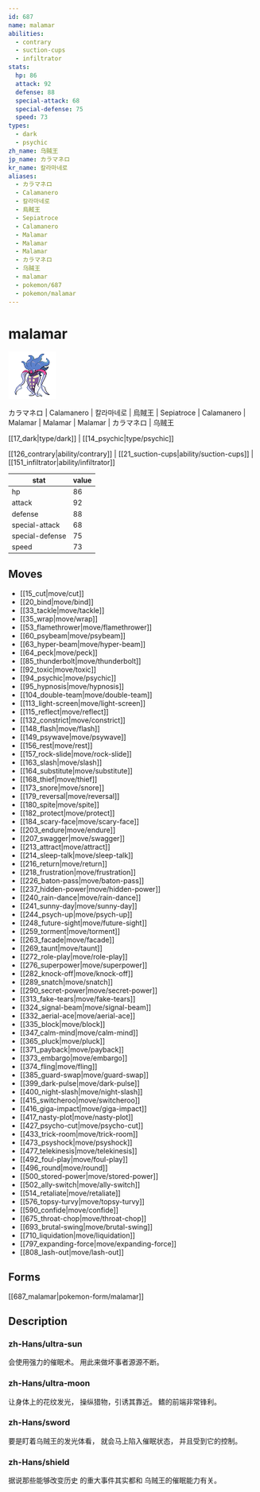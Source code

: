 ```yaml
---
id: 687
name: malamar
abilities:
  - contrary
  - suction-cups
  - infiltrator
stats:
  hp: 86
  attack: 92
  defense: 88
  special-attack: 68
  special-defense: 75
  speed: 73
types:
  - dark
  - psychic
zh_name: 乌贼王
jp_name: カラマネロ
kr_name: 칼라마네로
aliases:
  - カラマネロ
  - Calamanero
  - 칼라마네로
  - 烏賊王
  - Sepiatroce
  - Calamanero
  - Malamar
  - Malamar
  - Malamar
  - カラマネロ
  - 乌贼王
  - malamar
  - pokemon/687
  - pokemon/malamar
---
```

# malamar

![](https://raw.githubusercontent.com/PokeAPI/sprites/master/sprites/pokemon/687.png)

カラマネロ | Calamanero | 칼라마네로 | 烏賊王 | Sepiatroce | Calamanero | Malamar | Malamar | Malamar | カラマネロ | 乌贼王

[[17_dark|type/dark]] | [[14_psychic|type/psychic]]

[[126_contrary|ability/contrary]] | [[21_suction-cups|ability/suction-cups]] | [[151_infiltrator|ability/infiltrator]]

|stat|value|
|---|---|
|hp|86|
|attack|92|
|defense|88|
|special-attack|68|
|special-defense|75|
|speed|73|


## Moves

- [[15_cut|move/cut]]
- [[20_bind|move/bind]]
- [[33_tackle|move/tackle]]
- [[35_wrap|move/wrap]]
- [[53_flamethrower|move/flamethrower]]
- [[60_psybeam|move/psybeam]]
- [[63_hyper-beam|move/hyper-beam]]
- [[64_peck|move/peck]]
- [[85_thunderbolt|move/thunderbolt]]
- [[92_toxic|move/toxic]]
- [[94_psychic|move/psychic]]
- [[95_hypnosis|move/hypnosis]]
- [[104_double-team|move/double-team]]
- [[113_light-screen|move/light-screen]]
- [[115_reflect|move/reflect]]
- [[132_constrict|move/constrict]]
- [[148_flash|move/flash]]
- [[149_psywave|move/psywave]]
- [[156_rest|move/rest]]
- [[157_rock-slide|move/rock-slide]]
- [[163_slash|move/slash]]
- [[164_substitute|move/substitute]]
- [[168_thief|move/thief]]
- [[173_snore|move/snore]]
- [[179_reversal|move/reversal]]
- [[180_spite|move/spite]]
- [[182_protect|move/protect]]
- [[184_scary-face|move/scary-face]]
- [[203_endure|move/endure]]
- [[207_swagger|move/swagger]]
- [[213_attract|move/attract]]
- [[214_sleep-talk|move/sleep-talk]]
- [[216_return|move/return]]
- [[218_frustration|move/frustration]]
- [[226_baton-pass|move/baton-pass]]
- [[237_hidden-power|move/hidden-power]]
- [[240_rain-dance|move/rain-dance]]
- [[241_sunny-day|move/sunny-day]]
- [[244_psych-up|move/psych-up]]
- [[248_future-sight|move/future-sight]]
- [[259_torment|move/torment]]
- [[263_facade|move/facade]]
- [[269_taunt|move/taunt]]
- [[272_role-play|move/role-play]]
- [[276_superpower|move/superpower]]
- [[282_knock-off|move/knock-off]]
- [[289_snatch|move/snatch]]
- [[290_secret-power|move/secret-power]]
- [[313_fake-tears|move/fake-tears]]
- [[324_signal-beam|move/signal-beam]]
- [[332_aerial-ace|move/aerial-ace]]
- [[335_block|move/block]]
- [[347_calm-mind|move/calm-mind]]
- [[365_pluck|move/pluck]]
- [[371_payback|move/payback]]
- [[373_embargo|move/embargo]]
- [[374_fling|move/fling]]
- [[385_guard-swap|move/guard-swap]]
- [[399_dark-pulse|move/dark-pulse]]
- [[400_night-slash|move/night-slash]]
- [[415_switcheroo|move/switcheroo]]
- [[416_giga-impact|move/giga-impact]]
- [[417_nasty-plot|move/nasty-plot]]
- [[427_psycho-cut|move/psycho-cut]]
- [[433_trick-room|move/trick-room]]
- [[473_psyshock|move/psyshock]]
- [[477_telekinesis|move/telekinesis]]
- [[492_foul-play|move/foul-play]]
- [[496_round|move/round]]
- [[500_stored-power|move/stored-power]]
- [[502_ally-switch|move/ally-switch]]
- [[514_retaliate|move/retaliate]]
- [[576_topsy-turvy|move/topsy-turvy]]
- [[590_confide|move/confide]]
- [[675_throat-chop|move/throat-chop]]
- [[693_brutal-swing|move/brutal-swing]]
- [[710_liquidation|move/liquidation]]
- [[797_expanding-force|move/expanding-force]]
- [[808_lash-out|move/lash-out]]

## Forms



[[687_malamar|pokemon-form/malamar]]

## Description

### zh-Hans/ultra-sun

会使用强力的催眠术。
用此来做坏事者源源不断。

### zh-Hans/ultra-moon

让身体上的花纹发光，
操纵猎物，引诱其靠近。
鳍的前端非常锋利。

### zh-Hans/sword

要是盯着乌贼王的发光体看，
就会马上陷入催眠状态，
并且受到它的控制。

### zh-Hans/shield

据说那些能够改变历史
的重大事件其实都和
乌贼王的催眠能力有关。

